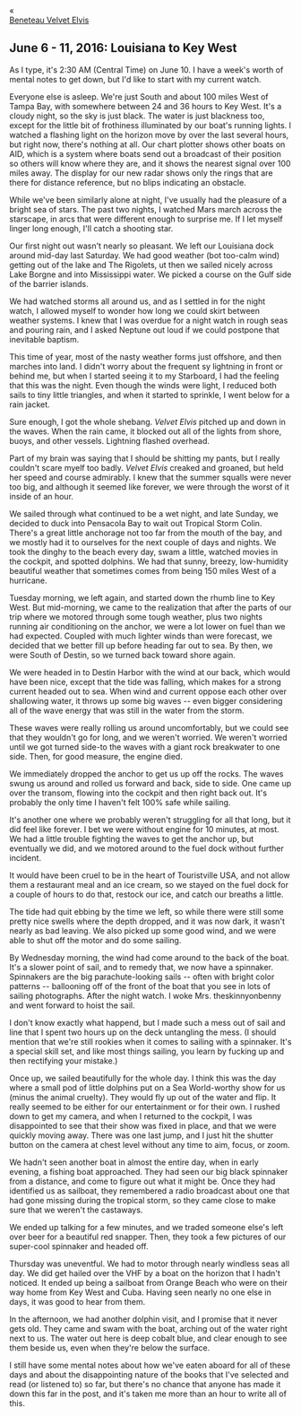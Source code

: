 <div class="top-nav-links"><div class="link-arrow link-arrow-left"><div class="div-left-ticks">«</div><a href="/velvet-elvis/beneteau" class="div-left-text">Beneteau Velvet Elvis</a></div></div>

<h2>June 6 - 11, 2016:  Louisiana to Key West</h2>

As I type, it's 2:30 AM (Central Time) on June 10.  I have a week's worth of mental notes to get down, but I'd like to start with my current watch.

Everyone else is asleep.  We're just South and about 100 miles West of Tampa Bay, with somewhere between 24 and 36 hours to Key West.  It's a cloudy night, so the sky is just black.  The water is just blackness too, except for the little bit of frothiness illuminated by our boat's running lights.  I watched a flashing light on the horizon move by over the last several hours, but right now, there's nothing at all.  Our chart plotter shows other boats on AID, which is a system where boats send out a broadcast of their position so others will know where they are, and it shows the nearest signal over 100 miles away.  The display for our new radar shows only the rings that are there for distance reference, but no blips indicating an obstacle.

While we've been similarly alone at night, I've usually had the pleasure of a bright sea of stars.  The past two nights, I watched Mars march across the starscape, in arcs that were different enough to surprise me.  If I let myself linger long enough, I'll catch a shooting star.

Our first night out wasn't nearly so pleasant.  We left our Louisiana dock around mid-day last Saturday.  We had good weather (bot too-calm wind) getting out of the lake and The Rigolets, ut then we sailed nicely across Lake Borgne and into Mississippi water.  We picked a course on the Gulf side of the barrier islands.

We had watched storms all around us, and as I settled in for the night watch, I allowed myself to wonder how long we could skirt between weather systems.  I knew that I was overdue for a night watch in rough seas and pouring rain, and I asked Neptune out loud if we could postpone that inevitable baptism.

This time of year, most of the nasty weather forms just offshore, and then marches into land.  I didn't worry about the frequent sy lightning in front or behind me, but when I started seeing it to my Starboard, I had the feeling that this was the night.  Even though the winds were light, I reduced both sails to tiny little triangles, and when it started to sprinkle, I went below for a rain jacket.

Sure enough, I got the whole shebang.  *Velvet Elvis* pitched up and down in the waves.  When the rain came, it blocked out all of the lights from shore, buoys, and other vessels.  Lightning flashed overhead.

Part of my brain was saying that I should be shitting my pants, but I really couldn't scare myelf too badly.  *Velvet Elvis* creaked and groaned, but held her speed and course admirably.  I knew that the summer squalls were never too big, and although it seemed like forever, we were through the worst of it inside of an hour.

We sailed through what continued to be a wet night, and late Sunday, we decided to duck into Pensacola Bay to wait out Tropical Storm Colin.  There's a great little anchorage not too far from the mouth of the bay, and we mostly had it to ourselves for the next couple of days and nights.  We took the dinghy to the beach every day, swam a little, watched movies in the cockpit, and spotted dolphins.  We had that sunny, breezy, low-humidity beautiful weather that sometimes comes from being 150 miles West of a hurricane.

Tuesday morning, we left again, and started down the rhumb line to Key West.  But mid-morning, we came to the realization that after the parts of our trip where we motored through some tough weather, plus two nights running air conditioning on the anchor, we were a lot lower on fuel than we had expected.  Coupled with much lighter winds than were forecast, we decided that we better fill up before heading far out to sea.  By then, we were South of Destin, so we turned back toward shore again.

We were headed in to Destin Harbor with the wind at our back, which would have been nice, except that the tide was falling, which makes for a strong current headed out to sea.  When wind and current oppose each other over shallowing water, it throws up some big waves -- even bigger considering all of the wave energy that was still in the water from the storm.

These waves were really rolling us around uncomfortably, but we could see that they wouldn't go for long, and we weren't worried.  We weren't worried until we got turned side-to the waves with a giant rock breakwater to one side.  Then, for good measure, the engine died.

We immediately dropped the anchor to get us up off the rocks.  The waves swung us around and rolled us forward and back, side to side.  One came up over the transom, flowing into the cockpit and then right back out.  It's probably the only time I haven't felt 100% safe while sailing.  

It's another one where we probably weren't struggling for all that long, but it did feel like forever.  I bet we were without engine for 10 minutes, at most.  We had a little trouble fighting the waves to get the anchor up, but eventually we did, and we motored around to the fuel dock without further incident.

It would have been cruel to be in the heart of Touristville USA, and not allow them a restaurant meal and an ice cream, so we stayed on the fuel dock for a couple of hours to do that, restock our ice, and catch our breaths a little.

The tide had quit ebbing by the time we left, so while there were still some pretty nice swells where the depth dropped, and it was now dark, it wasn't nearly as bad leaving.  We also picked up some good wind, and we were able to shut off the motor and do some sailing.

By Wednesday morning, the wind had come around to the back of the boat.  It's a slower point of sail, and to remedy that, we now have a spinnaker.  Spinnakers are the big parachute-looking sails -- often with bright color patterns -- ballooning off of the front of the boat that you see in lots of sailing photographs.  After the night watch. I woke Mrs. theskinnyonbenny and went forward to hoist the sail.

I don't know exactly what happend, but I made such a mess out of sail and line that I spent two hours up on the deck untangling the mess.  (I should mention that we're still rookies when it comes to sailing with a spinnaker.  It's a special skill set, and like most things sailing, you learn by fucking up and then rectifying your mistake.)

Once up, we sailed beautifully for the whole day.  I think this was the day where a small pod of little dolphins put on a Sea World-worthy show for us (minus the animal cruelty).  They would fly up out of the water and flip.  It really seemed to be either for our entertainment or for their own.  I rushed down to get my camera, and when I returned to the cockpit, I was disappointed to see that their show was fixed in place, and that we were quickly moving away.  There was one last jump, and I just hit the shutter button on the camera at chest level without any time to aim, focus, or zoom.

We hadn't seen another boat in almost the entire day, when in early evening, a fishing boat approached.  They had seen our big black spinnaker from a distance, and come to figure out what it might be.  Once they had identified us as sailboat, they remembered a radio broadcast about one that had gone missing during the tropical storm, so they came close to make sure that we weren't the castaways.

We ended up talking for a few minutes, and we traded someone else's left over beer for a beautiful red snapper.  Then, they took a few pictures of our super-cool spinnaker and headed off.

Thursday was uneventful.  We had to motor through nearly windless seas all day.  We did get hailed over the VHF by a boat on the horizon that I hadn't noticed.  It ended up being a sailboat from Orange Beach who were on their way home from Key West and Cuba.  Having seen nearly no one else in days, it was good to hear from them.  

In the afternoon, we had another dolphin visit, and I promise that it never gets old.  They came and swam with the boat, arching out of the water right next to us.  The water out here is deep cobalt blue, and clear enough to see them beside us, even when they're below the surface.

I still have some mental notes about how we've eaten aboard for all of these days and about the disappointing nature of the books that I've selected and read (or listened to) so far, but there's no chance that anyone has made it down this far in the post, and it's taken me more than an hour to write all of this.  
